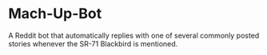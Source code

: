 # Mach-Up-Bot
A Reddit bot that automatically replies with one of several commonly posted stories whenever the SR-71 Blackbird is mentioned.

